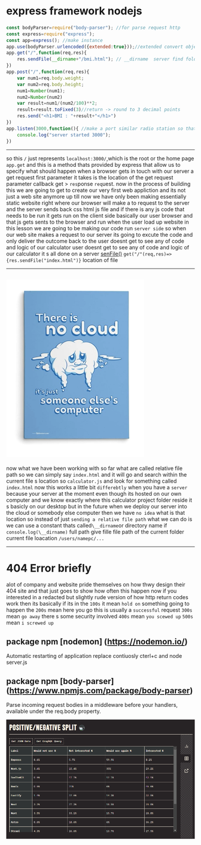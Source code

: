 # express  framework nodejs




```js
const bodyParser=require("body-parser"); //for parse request http 
const express=require("express");
const app=express(); //make instance
app.use(bodyParser.urlencoded({extended:true}));//extended convert object data payload network    url json text
app.get("/",function(req,res){
    res.sendFile(__dirname+"/bmi.html"); // __dirname  server find folder place 
})
app.post("/",function(req,res){
    var num1=req.body.weight;
    var num2=req.body.height;
    num1=Number(num1);
    num2=Number(num2)
    var result=num1/(num2/100)**2;
    result=result.toFixed(3)//return -> round to 3 decimal points
    res.send("<h1>BMI : "+result+"</h1>")
})
app.listen(3000,function(){ //make a port similar radio station so that can do res,req
    console.log("server started 3000");
})

```

-----
so this `/` just represents `localhost:3000/`,which is the root or the home page
`app.get`
and this is a method thats provided by express that allow us to specify
what should happen when a browser gets in touch with our server a get request
first parameter it takes is  the location of the get request
parameter  callback  get > `res`ponse `req`uest.
now in the process of building this we are going to get to create our very 
first web appliction and its not just a web site anymore up till now 
we have only been making essentially static website right where our 
browser will make a to request to the server and the server sends back
css html js  file and if there is any js code that needs to be run 
it gets run on the client side basically our user browser and that js gets sents 
to the browser and run when the user load up website
in this lesson we are going to be making our code run `server side`
so when our web site makes a request to our server  its going to excute the code
and only deliver the outcome back to the user doesnt get to see any of code
and logic of our calculator
user doesnt get to see any of code and logic of our calculator
it s all done on a server   [senFile()](https://expressjs.com/en/4x/api.html#res.sendFile)
`get("/"(req,res)=>{res.sendFile("index.html")}`
location of file

------
![cloud](https://raw.githubusercontent.com/wer340/javaScript/main/experss/images/clouds.png)
----

now what we have been working with so far what are called relative file path
so we can simply  say `index.html` and it will go and search within the current
file s location so `calculator.js` and look for something called `index.html`
now this works a little bit `differebtly` when you have a `server` because 
your server at the moment even though its hosted on our own computer
and we know exactly where this calculator project folder reside it s basicly
on our desktop but in  the future when we deploy our server into the cloud
or somebody else computer then we have `no idea` what is that location 
so instead of just `sending a relative file path` what we can do is we can use
a constant thats called` \__dirname `or directory name
if `console.log(\__dirname)` full path  give fille file path of the current folder
current file loacation
`/users/namepc/...`

--------------------
# 404 Error briefly
alot of company and website pride themselves on how thwy design their 
404 site and that just goes to show how often this happen
now  if you interested in a redacted but slightly rude version of how http
return codes work then its  basically if its in the `100s` it mean `hold on` 
something going to happen the `200s` mean here you go this is usually a
`successful` request `300s` mean `go away` there s some security involved `400s`
mean `you scewed up` `500s` mean `i screwed up`


## package npm [nodemon] (https://nodemon.io/)
Automatic restarting of application  replace contiuosly     cterl+c and node server.js   

## package npm [body-parser] (https://www.npmjs.com/package/body-parser)
Parse incoming request bodies in a middleware before your handlers, available under the req.body property.

![express](https://raw.githubusercontent.com/wer340/javaScript/main/experss/images/express.png)
